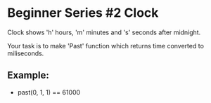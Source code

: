 <h1>Beginner Series #2 Clock</h1>

<p>Clock shows 'h' hours, 'm' minutes and 's' seconds after midnight.
   
   Your task is to make 'Past' function which returns time converted to miliseconds.</p>

<h2>Example:</h2>

<ul>
<li>past(0, 1, 1) == 61000</li>
</ul>

